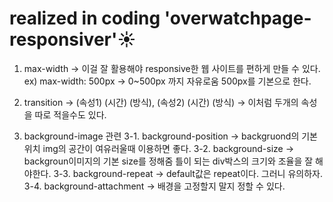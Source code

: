 # realized in coding 'overwatchpage-responsiver'☀️

1. max-width -> 이걸 잘 활용해야 responsive한 웹 사이트를 편하게 만들 수 있다. ex) max-width: 500px -> 0~500px 까지 자유로움 500px를 기본으로 한다.

2. transition -> (속성1) (시간) (방식), (속성2) (시간) (방식)   ->  이처럼 두개의 속성을 따로 적을수도 있다.

3. background-image 관련
3-1. background-position -> backgruond의 기본위치 img의 공간이 여유러울때 이용하면 좋다.
3-2. background-size -> backgroun이미지의 기본 size를 정해줌 틀이 되는 div박스의 크기와 조율을 잘 해야한다.
3-3. background-repeat ->  default값은 repeat이다. 그러니 유의하자.
3-4. background-attachment -> 배경을 고정할지 말지 정할 수 있다.
